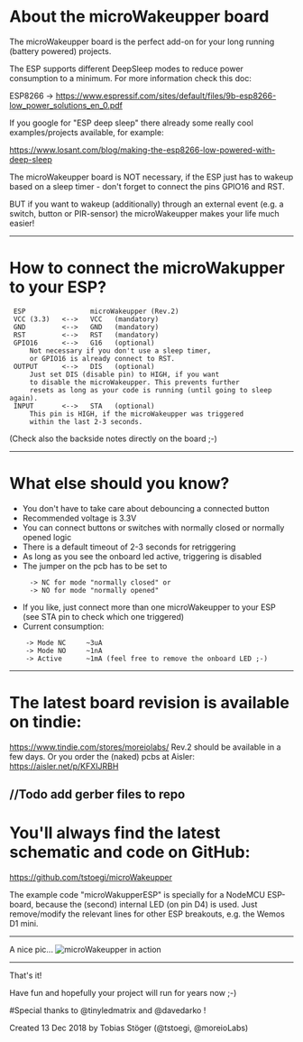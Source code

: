 # About the microWakeupper board

The microWakeupper board is the perfect add-on for your long running (battery powered) projects.

The ESP supports different DeepSleep modes to reduce power consumption to a minimum.
For more information check this doc:

 ESP8266 -> https://www.espressif.com/sites/default/files/9b-esp8266-low_power_solutions_en_0.pdf

If you google for "ESP deep sleep" there already some really cool examples/projects available,
for example:

 https://www.losant.com/blog/making-the-esp8266-low-powered-with-deep-sleep


The microWakeupper board is NOT necessary, if the ESP just has to wakeup based on
a sleep timer - don't forget to connect the pins GPIO16 and RST.

BUT if you want to wakeup (additionally) through an external event (e.g. a switch, button or PIR-sensor)
the microWakeupper makes your life much easier!

---
# How to connect the microWakupper to your ESP?
```
 ESP                microWakeupper (Rev.2)
 VCC (3.3)   <-->   VCC   (mandatory)
 GND         <-->   GND   (mandatory)
 RST         <-->   RST   (mandatory)
 GPIO16      <-->   G16   (optional)
     Not necessary if you don't use a sleep timer,
     or GPIO16 is already connect to RST.
 OUTPUT      <-->   DIS   (optional)
     Just set DIS (disable pin) to HIGH, if you want
     to disable the microWakeupper. This prevents further
     resets as long as your code is running (until going to sleep again).
 INPUT       <-->   STA   (optional)
     This pin is HIGH, if the microWakeupper was triggered
     within the last 2-3 seconds.
```
 (Check also the backside notes directly on the board ;-)

---
# What else should you know?

 + You don't have to take care about debouncing a connected button
 + Recommended voltage is 3.3V
 + You can connect buttons or switches with normally closed or normally opened logic
 + There is a default timeout of 2-3 seconds for retriggering
 + As long as you see the onboard led active, triggering is disabled
 + The jumper on the pcb has to be set to
```
     -> NC for mode "normally closed" or
     -> NO for mode "normally opened"
```

 + If you like, just connect more than one microWakeupper to your ESP (see STA pin to check which one triggered)
 + Current consumption:
 ```
     -> Mode NC     ~3uA
     -> Mode NO     ~1nA
     -> Active      ~1mA (feel free to remove the onboard LED ;-)
```
---
# The latest board revision is available on tindie:
https://www.tindie.com/stores/moreiolabs/
Rev.2 should be available in a few days.
Or you order the (naked) pcbs at Aisler: https://aisler.net/p/KFXIJRBH

//Todo add gerber files to repo
---
# You'll always find the latest schematic and code on GitHub:

https://github.com/tstoegi/microWakeupper

The example code "microWakupperESP" is specially for a NodeMCU ESP-board, because the (second) internal LED (on pin D4) is used. Just remove/modify the relevant lines for other ESP breakouts, e.g. the Wemos D1 mini.

---
A nice pic...
![microWakeupper in action](https://github.com/tstoegi/microWakeupper/blob/master/microWakeupperInAction.jpeg "The microWakeupper in action")

---
That's it!

Have fun and hopefully your project will run for years now ;-)

#Special thanks to @tinyledmatrix and @davedarko !

Created 13 Dec 2018 by Tobias Stöger (@tstoegi, @moreioLabs)  
